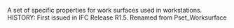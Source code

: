 ﻿A set of specific properties for work surfaces used in workstations. HISTORY: First issued in IFC Release R1.5. Renamed from Pset_Worksurface

